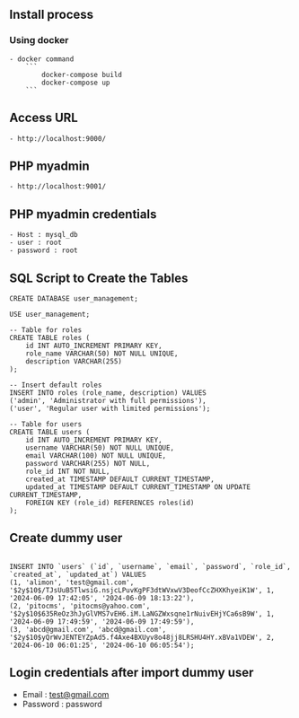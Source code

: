 ## Install process 

### Using docker 
    - docker command 
        ```
            docker-compose build 
            docker-compose up 
        ```

## Access URL 
    - http://localhost:9000/
## PHP myadmin 
    - http://localhost:9001/

## PHP myadmin credentials 
    - Host : mysql_db
    - user : root
    - password : root 

## SQL Script to Create the Tables

```
CREATE DATABASE user_management;

USE user_management;

-- Table for roles
CREATE TABLE roles (
    id INT AUTO_INCREMENT PRIMARY KEY,
    role_name VARCHAR(50) NOT NULL UNIQUE,
    description VARCHAR(255)
);

-- Insert default roles
INSERT INTO roles (role_name, description) VALUES
('admin', 'Administrator with full permissions'),
('user', 'Regular user with limited permissions');

-- Table for users
CREATE TABLE users (
    id INT AUTO_INCREMENT PRIMARY KEY,
    username VARCHAR(50) NOT NULL UNIQUE,
    email VARCHAR(100) NOT NULL UNIQUE,
    password VARCHAR(255) NOT NULL,
    role_id INT NOT NULL,
    created_at TIMESTAMP DEFAULT CURRENT_TIMESTAMP,
    updated_at TIMESTAMP DEFAULT CURRENT_TIMESTAMP ON UPDATE CURRENT_TIMESTAMP,
    FOREIGN KEY (role_id) REFERENCES roles(id)
);
```

## Create dummy user 

```

INSERT INTO `users` (`id`, `username`, `email`, `password`, `role_id`, `created_at`, `updated_at`) VALUES
(1, 'alimon', 'test@gmail.com', '$2y$10$/TJsUuB5TlwsiG.nsjcLPuvKgPF3dtWVxwV3DeofCcZHXKhyeiK1W', 1, '2024-06-09 17:42:05', '2024-06-09 18:13:22'),
(2, 'pitocms', 'pitocms@yahoo.com', '$2y$10$635ReOz3hJyGlVMS7vEH6.iM.LaNGZWxsqne1rNuivEHjYCa6sB9W', 1, '2024-06-09 17:49:59', '2024-06-09 17:49:59'),
(3, 'abcd@gmail.com', 'abcd@gmail.com', '$2y$10$yQrWvJENTEYZpAd5.f4Axe4BXUyv8o48jj8LRSHU4HY.xBVa1VDEW', 2, '2024-06-10 06:01:25', '2024-06-10 06:05:54');

```

## Login credentials after import dummy user 

- Email : test@gmail.com
- Password : password
